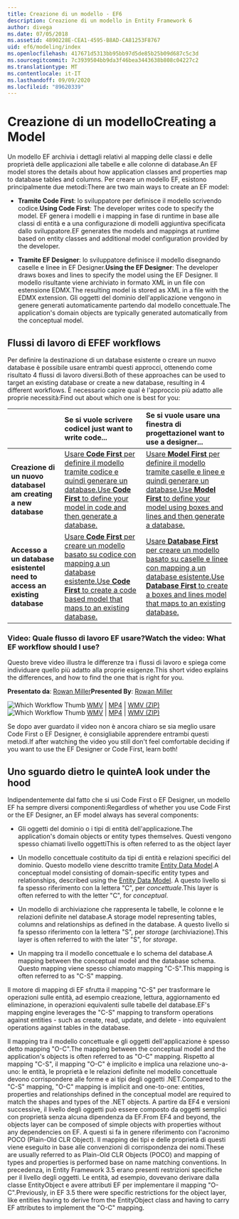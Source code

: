 ```yaml
---
title: Creazione di un modello - EF6
description: Creazione di un modello in Entity Framework 6
author: divega
ms.date: 07/05/2018
ms.assetid: 4890228E-CEA1-4595-B8AD-CA81253F8767
uid: ef6/modeling/index
ms.openlocfilehash: 417671d5313bb95bb97d5de85b25b09d687c5c3d
ms.sourcegitcommit: 7c3939504bb9da3f46bea3443638b808c04227c2
ms.translationtype: MT
ms.contentlocale: it-IT
ms.lasthandoff: 09/09/2020
ms.locfileid: "89620339"
---
```

# <a name="creating-a-model"></a><span data-ttu-id="bad75-103">Creazione di un modello</span><span class="sxs-lookup"><span data-stu-id="bad75-103">Creating a Model</span></span>

<span data-ttu-id="bad75-104">Un modello EF archivia i dettagli relativi al mapping delle classi e delle proprietà delle applicazioni alle tabelle e alle colonne di database.</span><span class="sxs-lookup"><span data-stu-id="bad75-104">An EF model stores the details about how application classes and properties map to database tables and columns.</span></span> <span data-ttu-id="bad75-105">Per creare un modello EF, esistono principalmente due metodi:</span><span class="sxs-lookup"><span data-stu-id="bad75-105">There are two main ways to create an EF model:</span></span>

- <span data-ttu-id="bad75-106">**Tramite Code First**: lo sviluppatore per definisce il modello scrivendo codice.</span><span class="sxs-lookup"><span data-stu-id="bad75-106">**Using Code First**: The developer writes code to specify the model.</span></span> <span data-ttu-id="bad75-107">EF genera i modelli e i mapping in fase di runtime in base alle classi di entità e a una configurazione di modelli aggiuntiva specificata dallo sviluppatore.</span><span class="sxs-lookup"><span data-stu-id="bad75-107">EF generates the models and mappings at runtime based on entity classes and additional model configuration provided by the developer.</span></span>

- <span data-ttu-id="bad75-108">**Tramite EF Designer**: lo sviluppatore definisce il modello disegnando caselle e linee in EF Designer.</span><span class="sxs-lookup"><span data-stu-id="bad75-108">**Using the EF Designer**: The developer draws boxes and lines to specify the model using the EF Designer.</span></span> <span data-ttu-id="bad75-109">Il modello risultante viene archiviato in formato XML in un file con estensione EDMX.</span><span class="sxs-lookup"><span data-stu-id="bad75-109">The resulting model is stored as XML in a file with the EDMX extension.</span></span> <span data-ttu-id="bad75-110">Gli oggetti del dominio dell'applicazione vengono in genere generati automaticamente partendo dal modello concettuale.</span><span class="sxs-lookup"><span data-stu-id="bad75-110">The application's domain objects are typically generated automatically from the conceptual model.</span></span>

## <a name="ef-workflows"></a><span data-ttu-id="bad75-111">Flussi di lavoro di EF</span><span class="sxs-lookup"><span data-stu-id="bad75-111">EF workflows</span></span>

<span data-ttu-id="bad75-112">Per definire la destinazione di un database esistente o creare un nuovo database è possibile usare entrambi questi approcci, ottenendo come risultato 4 flussi di lavoro diversi.</span><span class="sxs-lookup"><span data-stu-id="bad75-112">Both of these approaches can be used to target an existing database or create a new database, resulting in 4 different workflows.</span></span>
<span data-ttu-id="bad75-113">È necessario capire qual è l'approccio più adatto alle proprie necessità:</span><span class="sxs-lookup"><span data-stu-id="bad75-113">Find out about which one is best for you:</span></span>  

|                                           | <span data-ttu-id="bad75-114">Se si vuole scrivere codice</span><span class="sxs-lookup"><span data-stu-id="bad75-114">I just want to write code...</span></span>                                                                                                                   | <span data-ttu-id="bad75-115">Se si vuole usare una finestra di progettazione</span><span class="sxs-lookup"><span data-stu-id="bad75-115">I want to use a designer...</span></span>                                                                                                                        |
|:------------------------------------------|:-----------------------------------------------------------------------------------------------------------------------------------------------|:---------------------------------------------------------------------------------------------------------------------------------------------------|
| <span data-ttu-id="bad75-116">**Creazione di un nuovo database**</span><span class="sxs-lookup"><span data-stu-id="bad75-116">**I am creating a new database**</span></span>          | [<span data-ttu-id="bad75-117">Usare **Code First** per definire il modello tramite codice e quindi generare un database.</span><span class="sxs-lookup"><span data-stu-id="bad75-117">Use **Code First** to define your model in code and then generate a database.</span></span>](xref:ef6/modeling/code-first/workflows/new-database)           | [<span data-ttu-id="bad75-118">Usare **Model First** per definire il modello tramite caselle e linee e quindi generare un database.</span><span class="sxs-lookup"><span data-stu-id="bad75-118">Use **Model First** to define your model using boxes and lines and then generate a database.</span></span>](xref:ef6/modeling/designer/workflows/model-first)   |
| <span data-ttu-id="bad75-119">**Accesso a un database esistente**</span><span class="sxs-lookup"><span data-stu-id="bad75-119">**I need to access an existing database**</span></span> | [<span data-ttu-id="bad75-120">Usare **Code First** per creare un modello basato su codice con mapping a un database esistente.</span><span class="sxs-lookup"><span data-stu-id="bad75-120">Use **Code First** to create a code based model that maps to an existing database.</span></span>](xref:ef6/modeling/code-first/workflows/existing-database) | [<span data-ttu-id="bad75-121">Usare **Database First** per creare un modello basato su caselle e linee con mapping a un database esistente.</span><span class="sxs-lookup"><span data-stu-id="bad75-121">Use **Database First** to create a boxes and lines model that maps to an existing database.</span></span>](xref:ef6/modeling/designer/workflows/database-first) |

### <a name="watch-the-video-what-ef-workflow-should-i-use"></a><span data-ttu-id="bad75-122">Video: Quale flusso di lavoro EF usare?</span><span class="sxs-lookup"><span data-stu-id="bad75-122">Watch the video: What EF workflow should I use?</span></span>

<span data-ttu-id="bad75-123">Questo breve video illustra le differenze tra i flussi di lavoro e spiega come individuare quello più adatto alla proprie esigenze.</span><span class="sxs-lookup"><span data-stu-id="bad75-123">This short video explains the differences, and how to find the one that is right for you.</span></span>

<span data-ttu-id="bad75-124">**Presentato da**: [Rowan Miller](https://romiller.com/)</span><span class="sxs-lookup"><span data-stu-id="bad75-124">**Presented By**: [Rowan Miller](https://romiller.com/)</span></span>

<span data-ttu-id="bad75-125">![Which Workflow Thumb](../media/whichworkflow-thumb.png) [WMV](https://download.microsoft.com/download/8/F/8/8F81F4CD-3678-4229-8D79-0C63FFA3C595/HDI_ITPro_Technet_winvideo_ChoseYourWorkflow.wmv) | [MP4](https://download.microsoft.com/download/8/F/8/8F81F4CD-3678-4229-8D79-0C63FFA3C595/HDI_ITPro_Technet_mp4video_ChoseYourWorkflow.m4v) | [WMV (ZIP)](https://download.microsoft.com/download/8/F/8/8F81F4CD-3678-4229-8D79-0C63FFA3C595/HDI_ITPro_Technet_winvideo_ChoseYourWorkflow.zip)</span><span class="sxs-lookup"><span data-stu-id="bad75-125">![Which Workflow Thumb](../media/whichworkflow-thumb.png) [WMV](https://download.microsoft.com/download/8/F/8/8F81F4CD-3678-4229-8D79-0C63FFA3C595/HDI_ITPro_Technet_winvideo_ChoseYourWorkflow.wmv) | [MP4](https://download.microsoft.com/download/8/F/8/8F81F4CD-3678-4229-8D79-0C63FFA3C595/HDI_ITPro_Technet_mp4video_ChoseYourWorkflow.m4v) | [WMV (ZIP)](https://download.microsoft.com/download/8/F/8/8F81F4CD-3678-4229-8D79-0C63FFA3C595/HDI_ITPro_Technet_winvideo_ChoseYourWorkflow.zip)</span></span>

<span data-ttu-id="bad75-126">Se dopo aver guardato il video non è ancora chiaro se sia meglio usare Code First o EF Designer, è consigliabile apprendere entrambi questi metodi.</span><span class="sxs-lookup"><span data-stu-id="bad75-126">If after watching the video you still don't feel comfortable deciding if you want to use the EF Designer or Code First, learn both!</span></span>

## <a name="a-look-under-the-hood"></a><span data-ttu-id="bad75-127">Uno sguardo dietro le quinte</span><span class="sxs-lookup"><span data-stu-id="bad75-127">A look under the hood</span></span>

<span data-ttu-id="bad75-128">Indipendentemente dal fatto che si usi Code First o EF Designer, un modello EF ha sempre diversi componenti:</span><span class="sxs-lookup"><span data-stu-id="bad75-128">Regardless of whether you use Code First or the EF Designer, an EF model always has several components:</span></span>

- <span data-ttu-id="bad75-129">Gli oggetti del dominio o i tipi di entità dell'applicazione.</span><span class="sxs-lookup"><span data-stu-id="bad75-129">The application's domain objects or entity types themselves.</span></span> <span data-ttu-id="bad75-130">Questi vengono spesso chiamati livello oggetti</span><span class="sxs-lookup"><span data-stu-id="bad75-130">This is often referred to as the object layer</span></span>

- <span data-ttu-id="bad75-131">Un modello concettuale costituito da tipi di entità e relazioni specifici del dominio. Questo modello viene descritto tramite [Entity Data Model](xref:ef6/resources/glossary#entity-data-model).</span><span class="sxs-lookup"><span data-stu-id="bad75-131">A conceptual model consisting of domain-specific entity types and relationships, described using the [Entity Data Model](xref:ef6/resources/glossary#entity-data-model).</span></span> <span data-ttu-id="bad75-132">A questo livello si fa spesso riferimento con la lettera "C", per _concettuale_.</span><span class="sxs-lookup"><span data-stu-id="bad75-132">This layer is often referred to with the letter "C", for _conceptual_.</span></span>

- <span data-ttu-id="bad75-133">Un modello di archiviazione che rappresenta le tabelle, le colonne e le relazioni definite nel database.</span><span class="sxs-lookup"><span data-stu-id="bad75-133">A storage model representing tables, columns and relationships as defined in the database.</span></span> <span data-ttu-id="bad75-134">A questo livello si fa spesso riferimento con la lettera "S", per _storage_ (archiviazione).</span><span class="sxs-lookup"><span data-stu-id="bad75-134">This layer is often referred to with the later "S", for _storage_.</span></span>  

- <span data-ttu-id="bad75-135">Un mapping tra il modello concettuale e lo schema del database.</span><span class="sxs-lookup"><span data-stu-id="bad75-135">A mapping between the conceptual model and the database schema.</span></span> <span data-ttu-id="bad75-136">Questo mapping viene spesso chiamato mapping "C-S".</span><span class="sxs-lookup"><span data-stu-id="bad75-136">This mapping is often referred to as "C-S" mapping.</span></span>

<span data-ttu-id="bad75-137">Il motore di mapping di EF sfrutta il mapping "C-S" per trasformare le operazioni sulle entità, ad esempio creazione, lettura, aggiornamento ed eliminazione, in operazioni equivalenti sulle tabelle del database.</span><span class="sxs-lookup"><span data-stu-id="bad75-137">EF's mapping engine leverages the "C-S" mapping to transform operations against entities - such as create, read, update, and delete - into equivalent operations against tables in the database.</span></span>

<span data-ttu-id="bad75-138">Il mapping tra il modello concettuale e gli oggetti dell'applicazione è spesso detto mapping "O-C".</span><span class="sxs-lookup"><span data-stu-id="bad75-138">The mapping between the conceptual model and the application's objects is often referred to as "O-C" mapping.</span></span> <span data-ttu-id="bad75-139">Rispetto al mapping "C-S", il mapping "O-C" è implicito e implica una relazione uno-a-uno: le entità, le proprietà e le relazioni definite nel modello concettuale devono corrispondere alle forme e ai tipi degli oggetti .NET.</span><span class="sxs-lookup"><span data-stu-id="bad75-139">Compared to the "C-S" mapping, "O-C" mapping is implicit and one-to-one: entities, properties and relationships defined in the conceptual model are required to match the shapes and types of the .NET objects.</span></span> <span data-ttu-id="bad75-140">A partire da EF4 e versioni successive, il livello degli oggetti può essere composto da oggetti semplici con proprietà senza alcuna dipendenza da EF.</span><span class="sxs-lookup"><span data-stu-id="bad75-140">From EF4 and beyond, the objects layer can be composed of simple objects with properties without any dependencies on EF.</span></span> <span data-ttu-id="bad75-141">A questi si fa in genere riferimento con l'acronimo POCO (Plain-Old CLR Object). Il mapping dei tipi e delle proprietà di questi viene eseguito in base alle convenzioni di corrispondenza dei nomi.</span><span class="sxs-lookup"><span data-stu-id="bad75-141">These are usually referred to as Plain-Old CLR Objects (POCO) and mapping of types and properties is performed base on name matching conventions.</span></span> <span data-ttu-id="bad75-142">In precedenza, in Entity Framework 3.5 erano presenti restrizioni specifiche per il livello degli oggetti. Le entità, ad esempio, dovevano derivare dalla classe EntityObject e avere attributi EF per implementare il mapping "O-C".</span><span class="sxs-lookup"><span data-stu-id="bad75-142">Previously, in EF 3.5 there were specific restrictions for the object layer, like entities having to derive from the EntityObject class and having to carry EF attributes to implement the "O-C" mapping.</span></span>
